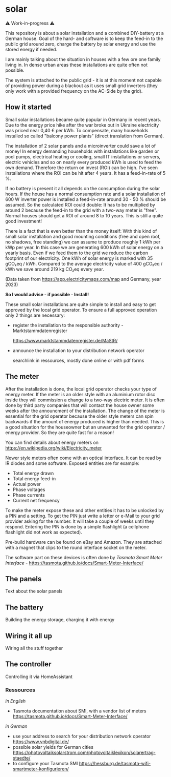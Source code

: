 # solar

:warning: Work-in-progress :warning:

This repository is about a solar installation and a combined DIY-battery at a German house. Goal of the hard- and software is to keep the feed-in to the public grid around zero, charge the battery by solar energy and use the stored energy if needed. 

I am mainly talking about the situation in houses with a few ore one family living in. In dense urban areas these installations are quite often not possible.   

The system is attached to the public grid - it is at this moment not capable of providing power during a blackout as it uses small grid inverters (they only work with a provided frequency on the AC-Side by the grid). 

## How it started ##

Small solar installations became quite popular in Germany in recent years. Due to the energy price hike after the war broke out in Ukraine electricity was priced near 0,40 € per kWh. To compensate, many households installed so called "balcony power plants" (direct translation from German). 

The installation of 2 solar panels and a microinverter could save a lot of money! In energy demanding households with installations like garden or pool pumps, electrical heating or cooling, small IT installations or servers, electric vehicles and so on nearly every produced kWh is used to feed the own demand. Therefore the return on invest (ROI) can be high. I've seen installations where the ROI can be hit after 4 years. It has a feed-in-rate of 5 %. 

If no battery is present it all depends on the consumption during the solar hours. If the house has a normal consumption rate and a solar installation of 600 W inverter power is installed a feed-in-rate around 30 - 50 % should be assumed. So the calculated ROI could double: It has to be multiplied by around 2 because the feed-in to the grid with a two-way meter is "free". Normal houses should get a ROI of around 8 to 10 years. This is still a quite good investment!

There is a fact that is even better than the money itself:
With this kind of small solar installation and good mounting conditions (free and open roof, no shadows, free standing) we can assume to produce roughly 1 kWh per kWp per year. In this case we are generating 600 kWh of solar energy on a yearly basis. Even if we feed them to the grid we reduce the carbon footprint of our electricity. One kWh of solar energy is marked with 35 gCO₂eq / kWh. Compared to the average electricity value of 400 gCO₂eq / kWh we save around 219 kg CO₂eq every year. 

(Data taken from https://app.electricitymaps.com/map and Germany, year 2023)

**So I would advise - if possible - Install!**

These small solar installations are quite simple to install and easy to get approved by the local grid operator. To ensure a full approved operation only 2 things are necessary:
  
- register the installation to the responsible authority - Marktstammdatenregister

  https://www.marktstammdatenregister.de/MaStR/

- announce the installation to your distribution network operator

  searchlink in ressources, mostly done online or with pdf forms



## The meter ##

After the installation is done, the local grid operator checks your type of energy meter. If the meter is an older style with an aluminium rotor disc inside they will commission a change to a two-way electric meter. It is often done by third party companies that will contact the house owner some weeks after the announcment of the installation. The change of the meter is essential for the grid operator because the older style meters can spin backwards if the amount of energy produced is higher than needed. This is a good situation for the houseowner but an unwanted for the grid operator / energy provider. 
So they are quite fast for a reason!

You can find details about energy meters on https://en.wikipedia.org/wiki/Electricity_meter

Newer style meters often come with an optical interface. It can be read by IR diodes and some software. Exposed entities are for example:

- Total energy drawn
- Total energy feed-in
- Actual power
- Phase voltages
- Phase currents
- Current net frequency

To make the meter expose these and other entities it has to be unlocked by a PIN and a setting. To get the PIN just write a letter or e-Mail to your grid provider asking for the number. It will take a couple of weeks until they respond. Entering the PIN is done by a simple flashlight (a cellphone flashlight did not work as expected). 

Pre-build hardware can be found on eBay and Amazon. They are attached with a magnet that clips to the round interface socket on the meter. 

The software part on these devices is often done by *Tasmota Smart Meter Interface* - https://tasmota.github.io/docs/Smart-Meter-Interface/


## The panels ##

Text about the solar panels

## The battery ##

Building the energy storage, charging it with energy

## Wiring it all up ##

Wiring all the stuff together

## The controller ##

Controlling it via HomeAssistant



### Ressources ###

*in English*

- Tasmota documentation about SMI, with a vendor list of meters https://tasmota.github.io/docs/Smart-Meter-Interface/

*in German*

- use your address to search for your distribution network operator https://www.vnbdigital.de/
- possible solar yields for German cities https://photovoltaiksolarstrom.com/photovoltaiklexikon/solarertrag-staedte/
- to configure your Tasmota SMI https://hessburg.de/tasmota-wifi-smartmeter-konfigurieren/
